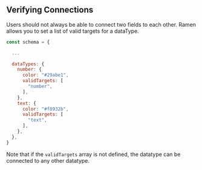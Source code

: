 ## Verifying Connections

Users should not always be able to connect two fields to each other. Ramen allows you to set a list of valid targets for a dataType.

```js
const schema = {

  ...

  dataTypes: {
    number: {
      color: "#29abe1",
      validTargets: [
        "number",
      ],
    },
    text: {
      color: "#f8932b",
      validTargets: [
        "text",
      ],
    },
  },
}

```

Note that if the `validTargets` array is not defined, the datatype can be connected to any other datatype.
